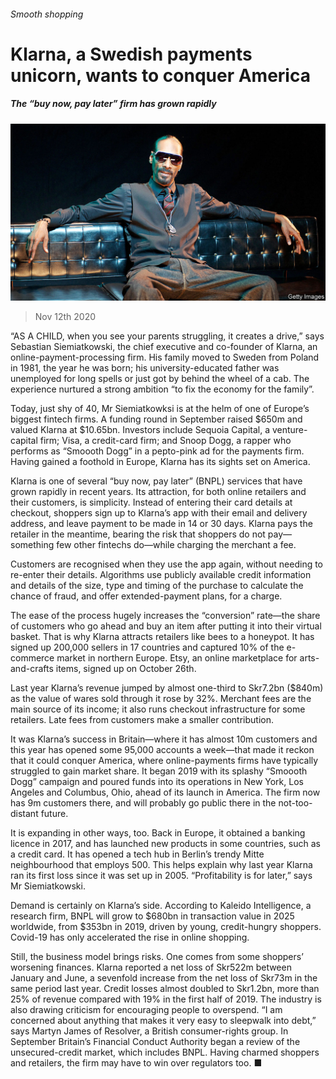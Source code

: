 ###### Smooth shopping

# Klarna, a Swedish payments unicorn, wants to conquer America 

##### The “buy now, pay later” firm has grown rapidly 

![image](images/20201114_FNP001_0.jpg) 

> Nov 12th 2020 

“AS A CHILD, when you see your parents struggling, it creates a drive,” says Sebastian Siemiatkowski, the chief executive and co-founder of Klarna, an online-payment-processing firm. His family moved to Sweden from Poland in 1981, the year he was born; his university-educated father was unemployed for long spells or just got by behind the wheel of a cab. The experience nurtured a strong ambition “to fix the economy for the family”.

Today, just shy of 40, Mr Siemiatkowksi is at the helm of one of Europe’s biggest fintech firms. A funding round in September raised $650m and valued Klarna at $10.65bn. Investors include Sequoia Capital, a venture-capital firm; Visa, a credit-card firm; and Snoop Dogg, a rapper who performs as “Smoooth Dogg” in a pepto-pink ad for the payments firm. Having gained a foothold in Europe, Klarna has its sights set on America.


Klarna is one of several “buy now, pay later” (BNPL) services that have grown rapidly in recent years. Its attraction, for both online retailers and their customers, is simplicity. Instead of entering their card details at checkout, shoppers sign up to Klarna’s app with their email and delivery address, and leave payment to be made in 14 or 30 days. Klarna pays the retailer in the meantime, bearing the risk that shoppers do not pay—something few other fintechs do—while charging the merchant a fee.

Customers are recognised when they use the app again, without needing to re-enter their details. Algorithms use publicly available credit information and details of the size, type and timing of the purchase to calculate the chance of fraud, and offer extended-payment plans, for a charge.

The ease of the process hugely increases the “conversion” rate—the share of customers who go ahead and buy an item after putting it into their virtual basket. That is why Klarna attracts retailers like bees to a honeypot. It has signed up 200,000 sellers in 17 countries and captured 10% of the e-commerce market in northern Europe. Etsy, an online marketplace for arts-and-crafts items, signed up on October 26th.

Last year Klarna’s revenue jumped by almost one-third to Skr7.2bn ($840m) as the value of wares sold through it rose by 32%. Merchant fees are the main source of its income; it also runs checkout infrastructure for some retailers. Late fees from customers make a smaller contribution.

It was Klarna’s success in Britain—where it has almost 10m customers and this year has opened some 95,000 accounts a week—that made it reckon that it could conquer America, where online-payments firms have typically struggled to gain market share. It began 2019 with its splashy “Smoooth Dogg” campaign and poured funds into its operations in New York, Los Angeles and Columbus, Ohio, ahead of its launch in America. The firm now has 9m customers there, and will probably go public there in the not-too-distant future.

It is expanding in other ways, too. Back in Europe, it obtained a banking licence in 2017, and has launched new products in some countries, such as a credit card. It has opened a tech hub in Berlin’s trendy Mitte neighbourhood that employs 500. This helps explain why last year Klarna ran its first loss since it was set up in 2005. “Profitability is for later,” says Mr Siemiatkowski.

Demand is certainly on Klarna’s side. According to Kaleido Intelligence, a research firm, BNPL will grow to $680bn in transaction value in 2025 worldwide, from $353bn in 2019, driven by young, credit-hungry shoppers. Covid-19 has only accelerated the rise in online shopping.

Still, the business model brings risks. One comes from some shoppers’ worsening finances. Klarna reported a net loss of Skr522m between January and June, a sevenfold increase from the net loss of Skr73m in the same period last year. Credit losses almost doubled to Skr1.2bn, more than 25% of revenue compared with 19% in the first half of 2019. The industry is also drawing criticism for encouraging people to overspend. “I am concerned about anything that makes it very easy to sleepwalk into debt,” says Martyn James of Resolver, a British consumer-rights group. In September Britain’s Financial Conduct Authority began a review of the unsecured-credit market, which includes BNPL. Having charmed shoppers and retailers, the firm may have to win over regulators too. ■

